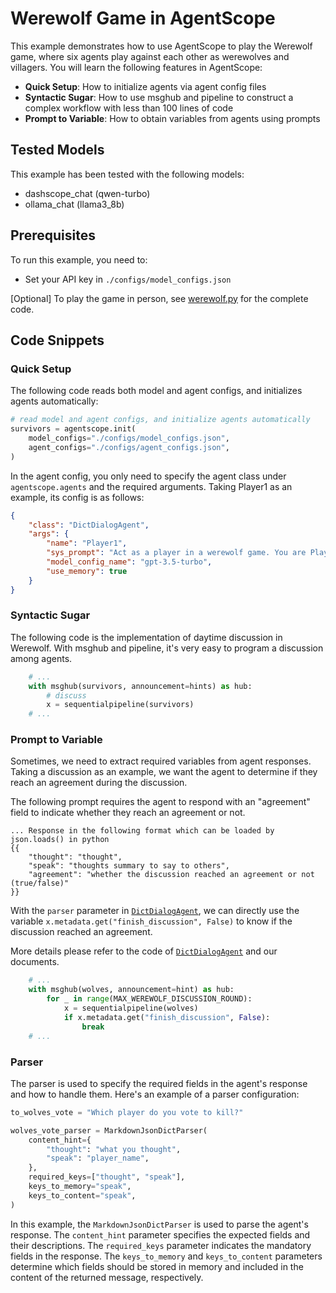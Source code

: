 
# Werewolf Game in AgentScope

This example demonstrates how to use AgentScope to play the Werewolf game, where six agents play against each other as werewolves and villagers. You will learn the following features in AgentScope:

- **Quick Setup**: How to initialize agents via agent config files
- **Syntactic Sugar**: How to use msghub and pipeline to construct a complex workflow with less than 100 lines of code
- **Prompt to Variable**: How to obtain variables from agents using prompts


## Tested Models

This example has been tested with the following models:
- dashscope_chat (qwen-turbo)
- ollama_chat (llama3_8b)

## Prerequisites

To run this example, you need to:
- Set your API key in `./configs/model_configs.json`

[Optional] To play the game in person, see [werewolf.py](werewolf.py) for the complete code.


## Code Snippets

### Quick Setup

The following code reads both model and agent configs, and initializes agents automatically:

```python
# read model and agent configs, and initialize agents automatically
survivors = agentscope.init(
    model_configs="./configs/model_configs.json",
    agent_configs="./configs/agent_configs.json",
)
```

In the agent config, you only need to specify the agent class under `agentscope.agents` and the required arguments. Taking Player1 as an example, its config is as follows:

```json
{
    "class": "DictDialogAgent",
    "args": {
        "name": "Player1",
        "sys_prompt": "Act as a player in a werewolf game. You are Player1 and\nthere are totally 6 players, named Player1, Player2, Player3, Player4, Player5 and Player6.\n\nPLAYER ROLES:\nIn werewolf game, players are divided into two werewolves, two villagers, one seer and one witch. Note only werewolves know who are their teammates.\nWerewolves: They know their teammates' identities and attempt to eliminate a villager each night while trying to remain undetected.\nVillagers: They do not know who the werewolves are and must work together during the day to deduce who the werewolves might be and vote to eliminate them.\nSeer: A villager with the ability to learn the true identity of one player each night. This role is crucial for the villagers to gain information.\nWitch: A character who has a one-time ability to save a player from being eliminated at night (sometimes this is a potion of life) and a one-time ability to eliminate a player at night (a potion of death).\n\nGAME RULE:\nThe game is consisted of two phases: night phase and day phase. The two phases are repeated until werewolf or villager win the game.\n1. Night Phase: During the night, the werewolves discuss and vote for a player to eliminate. Special roles also perform their actions at this time (e.g., the Seer chooses a player to learn their role, the witch chooses a decide if save the player).\n2. Day Phase: During the day, all surviving players discuss who they suspect might be a werewolf. No one reveals their role unless it serves a strategic purpose. After the discussion, a vote is taken, and the player with the most votes is \"lynched\" or eliminated from the game.\n\nVICTORY CONDITION:\nFor werewolves, they win the game if the number of werewolves is equal to or greater than the number of remaining villagers.\nFor villagers, they win if they identify and eliminate all of the werewolves in the group.\n\nCONSTRAINTS:\n1. Your response should be in the first person.\n2. This is a conversational game. You should response only based on the conversation history and your strategy.\n\nYou are playing werewolf in this game.\n",
        "model_config_name": "gpt-3.5-turbo",
        "use_memory": true
    }
}
```

### Syntactic Sugar

The following code is the implementation of daytime discussion in Werewolf. With msghub and pipeline, it's very easy to program a discussion among agents.

```python
    # ...
    with msghub(survivors, announcement=hints) as hub:
        # discuss
        x = sequentialpipeline(survivors)
    # ...
```

### Prompt to Variable

Sometimes, we need to extract required variables from agent responses. Taking a discussion as an example, we want the agent to determine if they reach an agreement during the discussion.

The following prompt requires the agent to respond with an "agreement" field to indicate whether they reach an agreement or not.

```text
... Response in the following format which can be loaded by
json.loads() in python
{{
    "thought": "thought",
    "speak": "thoughts summary to say to others",
    "agreement": "whether the discussion reached an agreement or not (true/false)"
}}
```

With the `parser` parameter in [`DictDialogAgent`](../../src/agentscope/agents/dict_dialog_agent.py), we can directly use the variable `x.metadata.get("finish_discussion", False)` to know if the discussion reached an agreement.

More details please refer to the code of [`DictDialogAgent`](../../src/agentscope/agents/dict_dialog_agent.py) and our documents.

```python
    # ...
    with msghub(wolves, announcement=hint) as hub:
        for _ in range(MAX_WEREWOLF_DISCUSSION_ROUND):
            x = sequentialpipeline(wolves)
            if x.metadata.get("finish_discussion", False):
                break
    # ...
```

### Parser

The parser is used to specify the required fields in the agent's response and how to handle them. Here's an example of a parser configuration:

```python
to_wolves_vote = "Which player do you vote to kill?"

wolves_vote_parser = MarkdownJsonDictParser(
    content_hint={
        "thought": "what you thought",
        "speak": "player_name",
    },
    required_keys=["thought", "speak"],
    keys_to_memory="speak",
    keys_to_content="speak",
)
```

In this example, the `MarkdownJsonDictParser` is used to parse the agent's response. The `content_hint` parameter specifies the expected fields and their descriptions. The `required_keys` parameter indicates the mandatory fields in the response. The `keys_to_memory` and `keys_to_content` parameters determine which fields should be stored in memory and included in the content of the returned message, respectively.